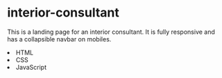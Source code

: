 # interior-consultant
This is a landing page for an interior consultant. It is fully responsive and has a collapsible navbar on mobiles.

<li>HTML
<li>CSS
<li> JavaScript
